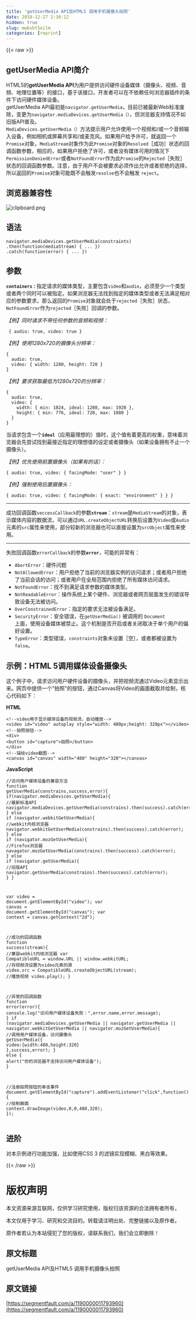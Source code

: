 ```yaml
---
title: 'getUserMedia API及HTML5 调用手机摄像头拍照' 
date: 2018-12-27 2:30:12
hidden: true
slug: mwbvbt5eilm
categories: [reprint]
---
```


{{< raw >}}

                    
<h2 id="articleHeader0">getUserMedia API简介</h2>
<p>HTML5的<strong>getUserMedia API</strong>为用户提供访问硬件设备媒体（摄像头、视频、音频、地理位置等）的接口，基于该接口，开发者可以在不依赖任何浏览器插件的条件下访问硬件媒体设备。 <br>getUserMedia API最初是<code>navigator.getUserMedia</code>，目前已被最新Web标准废除，变更为<code>navigator.mediaDevices.getUserMedia（）</code>，但浏览器支持情况不如旧版API普及。 <br><code>MediaDevices.getUserMedia（）</code>方法提示用户允许使用一个视频和/或一个音频输入设备，例如相机或屏幕共享和/或麦克风。如果用户给予许可，就返回一个<code>Promise</code>对象，<code>MediaStream</code>对象作为此<code>Promise</code>对象的<code>Resolved</code>［成功］状态的回调函数参数，相应的，如果用户拒绝了许可，或者没有媒体可用的情况下<code>PermissionDeniedError</code>或者<code>NotFoundError</code>作为此<code>Promise</code>的<code>Rejected</code>［失败］状态的回调函数参数。注意，由于用户不会被要求必须作出允许或者拒绝的选择，所以返回的<code>Promise</code>对象可能既不会触发<code>resolve</code>也不会触发 <code>reject</code>。</p>
<h2 id="articleHeader1">浏览器兼容性</h2>
<p><span class="img-wrap"><img data-src="/img/bVXD7E?w=2292&amp;h=902" src="https://static.alili.tech/img/bVXD7E?w=2292&amp;h=902" alt="clipboard.png" title="clipboard.png" style="cursor: pointer; display: inline;"></span></p>
<h2 id="articleHeader2">语法</h2>
<div class="widget-codetool" style="display:none;">
      <div class="widget-codetool--inner">
      <span class="selectCode code-tool" data-toggle="tooltip" data-placement="top" title="" data-original-title="全选"></span>
      <span type="button" class="copyCode code-tool" data-toggle="tooltip" data-placement="top" data-clipboard-text="navigator.mediaDevices.getUserMedia(constraints)
.then(function(mediaStream) { ... })
.catch(function(error) { ... })
" title="" data-original-title="复制"></span>
      <span type="button" class="saveToNote code-tool" data-toggle="tooltip" data-placement="top" title="" data-original-title="放进笔记"></span>
      </div>
      </div><pre class="hljs scilab"><code>navigator.mediaDevices.getUserMedia(constraints)
.<span class="hljs-keyword">then</span>(<span class="hljs-function"><span class="hljs-keyword">function</span><span class="hljs-params">(mediaStream)</span> { ... })</span>
.<span class="hljs-keyword">catch</span>(<span class="hljs-function"><span class="hljs-keyword">function</span><span class="hljs-params">(error)</span> { ... })</span>
</code></pre>
<h2 id="articleHeader3">参数</h2>
<p><strong><code>containers：</code></strong>指定请求的媒体类型，主要包含<code>video</code>和<code>audio</code>，必须至少一个类型或者两个同时可以被指定。如果浏览器无法找到指定的媒体类型或者无法满足相对应的参数要求，那么返回的<code>Promise</code>对象就会处于<code>rejected</code>［失败］状态，<code>NotFoundError</code>作为<code>rejected</code>［失败］回调的参数。</p>
<p><em>【例】同时请求不带任何参数的音频和视频：</em></p>
<div class="widget-codetool" style="display:none;">
      <div class="widget-codetool--inner">
      <span class="selectCode code-tool" data-toggle="tooltip" data-placement="top" title="" data-original-title="全选"></span>
      <span type="button" class="copyCode code-tool" data-toggle="tooltip" data-placement="top" data-clipboard-text=" { audio: true, video: true }
" title="" data-original-title="复制"></span>
      <span type="button" class="saveToNote code-tool" data-toggle="tooltip" data-placement="top" title="" data-original-title="放进笔记"></span>
      </div>
      </div><pre class="hljs yaml"><code> <span class="hljs-string">{</span> <span class="hljs-attr">audio:</span> <span class="hljs-literal">true</span><span class="hljs-string">,</span> <span class="hljs-attr">video:</span> <span class="hljs-literal">true</span> <span class="hljs-string">}</span>
</code></pre>
<p><em>【例】使用1280x720的摄像头分辨率：</em></p>
<div class="widget-codetool" style="display:none;">
      <div class="widget-codetool--inner">
      <span class="selectCode code-tool" data-toggle="tooltip" data-placement="top" title="" data-original-title="全选"></span>
      <span type="button" class="copyCode code-tool" data-toggle="tooltip" data-placement="top" data-clipboard-text="{
  audio: true,
  video: { width: 1280, height: 720 }
}
" title="" data-original-title="复制"></span>
      <span type="button" class="saveToNote code-tool" data-toggle="tooltip" data-placement="top" title="" data-original-title="放进笔记"></span>
      </div>
      </div><pre class="hljs yaml"><code><span class="hljs-string">{</span>
<span class="hljs-attr">  audio:</span> <span class="hljs-literal">true</span><span class="hljs-string">,</span>
<span class="hljs-attr">  video:</span> <span class="hljs-string">{</span> <span class="hljs-attr">width:</span> <span class="hljs-number">1280</span><span class="hljs-string">,</span> <span class="hljs-attr">height:</span> <span class="hljs-number">720</span> <span class="hljs-string">}</span>
<span class="hljs-string">}</span>
</code></pre>
<p><em>【例】要求获取最低为1280x720的分辨率：</em></p>
<div class="widget-codetool" style="display:none;">
      <div class="widget-codetool--inner">
      <span class="selectCode code-tool" data-toggle="tooltip" data-placement="top" title="" data-original-title="全选"></span>
      <span type="button" class="copyCode code-tool" data-toggle="tooltip" data-placement="top" data-clipboard-text="{
  audio: true,
  video: {
    width: { min: 1024, ideal: 1280, max: 1920 },
    height: { min: 776, ideal: 720, max: 1080 }
  }
}
" title="" data-original-title="复制"></span>
      <span type="button" class="saveToNote code-tool" data-toggle="tooltip" data-placement="top" title="" data-original-title="放进笔记"></span>
      </div>
      </div><pre class="hljs yaml"><code><span class="hljs-string">{</span>
<span class="hljs-attr">  audio:</span> <span class="hljs-literal">true</span><span class="hljs-string">,</span>
<span class="hljs-attr">  video:</span> <span class="hljs-string">{</span>
<span class="hljs-attr">    width:</span> <span class="hljs-string">{</span> <span class="hljs-attr">min:</span> <span class="hljs-number">1024</span><span class="hljs-string">,</span> <span class="hljs-attr">ideal:</span> <span class="hljs-number">1280</span><span class="hljs-string">,</span> <span class="hljs-attr">max:</span> <span class="hljs-number">1920</span> <span class="hljs-string">},</span>
<span class="hljs-attr">    height:</span> <span class="hljs-string">{</span> <span class="hljs-attr">min:</span> <span class="hljs-number">776</span><span class="hljs-string">,</span> <span class="hljs-attr">ideal:</span> <span class="hljs-number">720</span><span class="hljs-string">,</span> <span class="hljs-attr">max:</span> <span class="hljs-number">1080</span> <span class="hljs-string">}</span>
  <span class="hljs-string">}</span>
<span class="hljs-string">}</span>
</code></pre>
<p>当请求包含一个<strong><code>ideal</code></strong>（应用最理想的）值时，这个值有着更高的权重，意味着浏览器会先尝试找到最接近指定的理想值的设定或者摄像头（如果设备拥有不止一个摄像头）。</p>
<p><em>【例】优先使用前置摄像头（如果有的话）：</em></p>
<div class="widget-codetool" style="display:none;">
      <div class="widget-codetool--inner">
      <span class="selectCode code-tool" data-toggle="tooltip" data-placement="top" title="" data-original-title="全选"></span>
      <span type="button" class="copyCode code-tool" data-toggle="tooltip" data-placement="top" data-clipboard-text="{ audio: true, video: { facingMode: &quot;user&quot; } }
" title="" data-original-title="复制"></span>
      <span type="button" class="saveToNote code-tool" data-toggle="tooltip" data-placement="top" title="" data-original-title="放进笔记"></span>
      </div>
      </div><pre class="hljs css"><code>{ <span class="hljs-attribute">audio</span>: true, video: { facingMode: <span class="hljs-string">"user"</span> } }
</code></pre>
<p><em>【例】强制使用后置摄像头：</em></p>
<div class="widget-codetool" style="display:none;">
      <div class="widget-codetool--inner">
      <span class="selectCode code-tool" data-toggle="tooltip" data-placement="top" title="" data-original-title="全选"></span>
      <span type="button" class="copyCode code-tool" data-toggle="tooltip" data-placement="top" data-clipboard-text="{ audio: true, video: { facingMode: { exact: &quot;environment&quot; } } }
" title="" data-original-title="复制"></span>
      <span type="button" class="saveToNote code-tool" data-toggle="tooltip" data-placement="top" title="" data-original-title="放进笔记"></span>
      </div>
      </div><pre class="hljs groovy"><code>{ <span class="hljs-string">audio:</span> <span class="hljs-literal">true</span>, <span class="hljs-string">video:</span> { <span class="hljs-string">facingMode:</span> { <span class="hljs-string">exact:</span> <span class="hljs-string">"environment"</span> } } }
</code></pre>
<hr>
<p>成功回调函数<code>seccessCallback</code>的参数<strong><code>stream</code></strong>：<code>stream</code>是<code>MediaStream</code>的对象，表示媒体内容的数据流，可以通过<code>URL.createObjectURL</code>转换后设置为<code>Video</code>或<code>Audio</code>元素的<code>src</code>属性来使用，部分较新的浏览器也可以直接设置为<code>srcObject</code>属性来使用。</p>
<hr>
<p>失败回调函数<code>errorCallback</code>的参数<strong><code>error</code></strong>，可能的异常有：</p>
<ul>
<li>
<code>AbortError</code>：硬件问题</li>
<li>
<code>NotAllowedError</code>：用户拒绝了当前的浏览器实例的访问请求；或者用户拒绝了当前会话的访问；或者用户在全局范围内拒绝了所有媒体访问请求。</li>
<li>
<code>NotFoundError</code>：找不到满足请求参数的媒体类型。</li>
<li>
<code>NotReadableError</code>：操作系统上某个硬件、浏览器或者网页层面发生的错误导致设备无法被访问。</li>
<li>
<code>OverConstrainedError</code>：指定的要求无法被设备满足。</li>
<li>
<code>SecurityError</code>：安全错误，在<code>getUserMedia()</code> 被调用的 <code>Document</code><br>  上面，使用设备媒体被禁止。这个机制是否开启或者关闭取决于单个用户的偏好设置。</li>
<li>
<code>TypeError</code>：类型错误，<code>constraints</code>对象未设置［空］，或者都被设置为<code>false</code>。</li>
</ul>
<h2 id="articleHeader4">示例：HTML 5调用媒体设备摄像头</h2>
<p>这个例子中，请求访问用户硬件设备的摄像头，并把视频流通过Video元素显示出来。网页中提供一个"拍照"的按钮，通过Canvas将Video的画面截取并绘制，核心代码如下：</p>
<p><strong>HTML</strong></p>
<div class="widget-codetool" style="display:none;">
      <div class="widget-codetool--inner">
      <span class="selectCode code-tool" data-toggle="tooltip" data-placement="top" title="" data-original-title="全选"></span>
      <span type="button" class="copyCode code-tool" data-toggle="tooltip" data-placement="top" data-clipboard-text="<!--video用于显示媒体设备的视频流，自动播放-->
<video id=&quot;video&quot; autoplay style=&quot;width: 480px;height: 320px&quot;></video>
<!--拍照按钮-->
<div>
<button id=&quot;capture&quot;>拍照</button>
</div>
<!--描绘video截图-->
<canvas id=&quot;canvas&quot; width=&quot;480&quot; height=&quot;320&quot;></canvas>
" title="" data-original-title="复制"></span>
      <span type="button" class="saveToNote code-tool" data-toggle="tooltip" data-placement="top" title="" data-original-title="放进笔记"></span>
      </div>
      </div><pre class="hljs xml"><code><span class="hljs-comment">&lt;!--video用于显示媒体设备的视频流，自动播放--&gt;</span>
<span class="hljs-tag">&lt;<span class="hljs-name">video</span> <span class="hljs-attr">id</span>=<span class="hljs-string">"video"</span> <span class="hljs-attr">autoplay</span> <span class="hljs-attr">style</span>=<span class="hljs-string">"width: 480px;height: 320px"</span>&gt;</span><span class="hljs-tag">&lt;/<span class="hljs-name">video</span>&gt;</span>
<span class="hljs-comment">&lt;!--拍照按钮--&gt;</span>
<span class="hljs-tag">&lt;<span class="hljs-name">div</span>&gt;</span>
<span class="hljs-tag">&lt;<span class="hljs-name">button</span> <span class="hljs-attr">id</span>=<span class="hljs-string">"capture"</span>&gt;</span>拍照<span class="hljs-tag">&lt;/<span class="hljs-name">button</span>&gt;</span>
<span class="hljs-tag">&lt;/<span class="hljs-name">div</span>&gt;</span>
<span class="hljs-comment">&lt;!--描绘video截图--&gt;</span>
<span class="hljs-tag">&lt;<span class="hljs-name">canvas</span> <span class="hljs-attr">id</span>=<span class="hljs-string">"canvas"</span> <span class="hljs-attr">width</span>=<span class="hljs-string">"480"</span> <span class="hljs-attr">height</span>=<span class="hljs-string">"320"</span>&gt;</span><span class="hljs-tag">&lt;/<span class="hljs-name">canvas</span>&gt;</span>
</code></pre>
<p><strong>JavaScript</strong></p>
<div class="widget-codetool" style="display:none;">
      <div class="widget-codetool--inner">
      <span class="selectCode code-tool" data-toggle="tooltip" data-placement="top" title="" data-original-title="全选"></span>
      <span type="button" class="copyCode code-tool" data-toggle="tooltip" data-placement="top" data-clipboard-text="//访问用户媒体设备的兼容方法
function getUserMedia(constrains,success,error){
    if(navigator.mediaDevices.getUserMedia){
        //最新标准API
        navigator.mediaDevices.getUserMedia(constrains).then(success).catch(error);
    } else if (navigator.webkitGetUserMedia){
        //webkit内核浏览器
        navigator.webkitGetUserMedia(constrains).then(success).catch(error);
    } else if (navigator.mozGetUserMedia){
        //Firefox浏览器
        navagator.mozGetUserMedia(constrains).then(success).catch(error);
    } else if (navigator.getUserMedia){
        //旧版API
        navigator.getUserMedia(constrains).then(success).catch(error);
    }
}

var video = document.getElementById(&quot;video&quot;);
var canvas = document.getElementById(&quot;canvas&quot;);
var context = canvas.getContext(&quot;2d&quot;);

//成功的回调函数
function success(stream){
    //兼容webkit内核浏览器
    var CompatibleURL = window.URL || window.webkitURL;
    //将视频流设置为video元素的源
    video.src = CompatibleURL.createObjectURL(stream);
    //播放视频
    video.play();
}

//异常的回调函数
function error(error){
    console.log(&quot;访问用户媒体设备失败：&quot;,error.name,error.message);
}
if (navigator.mediaDevices.getUserMedia || navigator.getUserMedia || navigator.webkitGetUserMedia || navigator.mozGetUserMedia){
    //调用用户媒体设备，访问摄像头
    getUserMedia({
        video:{width:480,height:320}
    },success,error);
} else {
    alert(&quot;你的浏览器不支持访问用户媒体设备&quot;);
}

//注册拍照按钮的单击事件
document.getElementById(&quot;capture&quot;).addEventListener(&quot;click&quot;,function(){
    //绘制画面
    context.drawImage(video,0,0,480,320);
});
" title="" data-original-title="复制"></span>
      <span type="button" class="saveToNote code-tool" data-toggle="tooltip" data-placement="top" title="" data-original-title="放进笔记"></span>
      </div>
      </div><pre class="hljs scilab"><code><span class="hljs-comment">//访问用户媒体设备的兼容方法</span>
<span class="hljs-function"><span class="hljs-keyword">function</span> <span class="hljs-title">getUserMedia</span><span class="hljs-params">(constrains,success,error)</span>{</span>
    <span class="hljs-keyword">if</span>(navigator.mediaDevices.getUserMedia){
        <span class="hljs-comment">//最新标准API</span>
        navigator.mediaDevices.getUserMedia(constrains).<span class="hljs-keyword">then</span>(success).<span class="hljs-keyword">catch</span>(<span class="hljs-built_in">error</span>);
    } <span class="hljs-keyword">else</span> <span class="hljs-keyword">if</span> (navigator.webkitGetUserMedia){
        <span class="hljs-comment">//webkit内核浏览器</span>
        navigator.webkitGetUserMedia(constrains).<span class="hljs-keyword">then</span>(success).<span class="hljs-keyword">catch</span>(<span class="hljs-built_in">error</span>);
    } <span class="hljs-keyword">else</span> <span class="hljs-keyword">if</span> (navigator.mozGetUserMedia){
        <span class="hljs-comment">//Firefox浏览器</span>
        navagator.mozGetUserMedia(constrains).<span class="hljs-keyword">then</span>(success).<span class="hljs-keyword">catch</span>(<span class="hljs-built_in">error</span>);
    } <span class="hljs-keyword">else</span> <span class="hljs-keyword">if</span> (navigator.getUserMedia){
        <span class="hljs-comment">//旧版API</span>
        navigator.getUserMedia(constrains).<span class="hljs-keyword">then</span>(success).<span class="hljs-keyword">catch</span>(<span class="hljs-built_in">error</span>);
    }
}

var video = document.getElementById(<span class="hljs-string">"video"</span>);
var canvas = document.getElementById(<span class="hljs-string">"canvas"</span>);
var context = canvas.getContext(<span class="hljs-string">"2d"</span>);

<span class="hljs-comment">//成功的回调函数</span>
<span class="hljs-function"><span class="hljs-keyword">function</span> <span class="hljs-title">success</span><span class="hljs-params">(stream)</span>{</span>
    <span class="hljs-comment">//兼容webkit内核浏览器</span>
    var CompatibleURL = window.URL || window.webkitURL;
    <span class="hljs-comment">//将视频流设置为video元素的源</span>
    video.src = CompatibleURL.createObjectURL(stream);
    <span class="hljs-comment">//播放视频</span>
    video.play();
}

<span class="hljs-comment">//异常的回调函数</span>
<span class="hljs-function"><span class="hljs-keyword">function</span> <span class="hljs-title">error</span><span class="hljs-params">(error)</span>{</span>
    console.<span class="hljs-built_in">log</span>(<span class="hljs-string">"访问用户媒体设备失败："</span>,error.name,error.message);
}
<span class="hljs-keyword">if</span> (navigator.mediaDevices.getUserMedia || navigator.getUserMedia || navigator.webkitGetUserMedia || navigator.mozGetUserMedia){
    <span class="hljs-comment">//调用用户媒体设备，访问摄像头</span>
    getUserMedia({
        video:{width:<span class="hljs-number">480</span>,height:<span class="hljs-number">320</span>}
    },success,<span class="hljs-built_in">error</span>);
} <span class="hljs-keyword">else</span> {
    alert(<span class="hljs-string">"你的浏览器不支持访问用户媒体设备"</span>);
}

<span class="hljs-comment">//注册拍照按钮的单击事件</span>
document.getElementById(<span class="hljs-string">"capture"</span>).addEventListener(<span class="hljs-string">"click"</span>,<span class="hljs-function"><span class="hljs-keyword">function</span><span class="hljs-params">()</span>{</span>
    <span class="hljs-comment">//绘制画面</span>
    context.drawImage(video,<span class="hljs-number">0</span>,<span class="hljs-number">0</span>,<span class="hljs-number">480</span>,<span class="hljs-number">320</span>);
});
</code></pre>
<h2 id="articleHeader5">进阶</h2>
<p>对本示例进行功能加强，比如使用CSS 3 的滤镜实现模糊、黑白等效果。</p>

                
{{< /raw >}}

# 版权声明
本文资源来源互联网，仅供学习研究使用，版权归该资源的合法拥有者所有，

本文仅用于学习、研究和交流目的。转载请注明出处、完整链接以及原作者。

原作者若认为本站侵犯了您的版权，请联系我们，我们会立即删除！

## 原文标题
getUserMedia API及HTML5 调用手机摄像头拍照

## 原文链接
[https://segmentfault.com/a/1190000011793960](https://segmentfault.com/a/1190000011793960)

